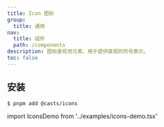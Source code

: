 ```yaml
---
title: Icon 图标
group:
  title: 通用
nav:
  title: 组件
  path: /components
description: 图标是视觉元素，用于提供直观的符号表示。
toc: false
---
```


## 安装

```bash
$ pnpm add @casts/icons
```

import IconsDemo from '../examples/icons-demo.tsx'

<IconsDemo />

